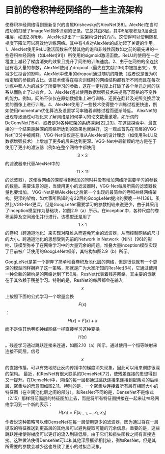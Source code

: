 # 目前的卷积神经网络的一些主流架构
使卷积神经网络得到重新复兴的当属Krishevsky的AlexNet[88]。AlexNet在当时成功的打破了ImageNet物体识别的记录。它总共由8层，其中5层卷积及3层全连接层，如图2.8所示。
AlexNet提出了一些架构设计的方向，这使得可以使用随机梯度下降法可以高效地训练网络。其中有4点对AlexNet的成功起了关键的作用。1、AlexNet使用ReLU激活函数来代替其他的饱和非线性函数如之前的最先进的一些卷积神经网络（如LeNet[91]）所使用的sigmoid激活函数。ReLU的使用在一定程度上减轻了梯度消失的效果且提升了网络的训练速度。2、由于在网络的全连接层有着大量的参数，AlexNet使用了dropout（最先在文献[136]中被提出来），来减少过拟合的影响。AlexNet中使用的dropout通过随机的降低（或者说是置为0）给定层的参数的占比。该技术使得在每次训练时的网络结构都有所不同而且在每次训练中都人为的减少了所要学习的参数，这在一定程度上打破了各个单元之间的联系从而防止了过拟合。3、AlexNet通过使用数据增强技术来提高了网络的不变性的能力。例如，网络不仅仅在原始数据集上进行训练，还要在翻转及光照变换后改变的图像上进行训练。4、AlexNet使用了一些技术使得整个训练过程更快速，例如使用momentum优化算法及设置学习率随着训练过程而逐渐降低。
AlexNet的出现导致通过可视化来了解网络是如何学习的论文数量激增，如所谓的DeConvNet[154]，或者是对各种框架的系统探索[22,23]。在这些探索中，最直接的一个结果是越深的网络所达到的效果也就越好，这一观点首先在19层的VGG-Net[135]中被阐释。VGG-Net仅仅是在准从AlexNet的设计理念（如使用ReLU及数据增强技术）上增加了更多的层来达到更深。VGG-Net中最新颖的地方是在于使用了更小的滤波器（例如在整个网络中都使用$$3\times3$$的滤波器来代替AlexNet中的$$11\times11$$的滤波器），这使得网络的深度得到增加的同时并没有增加网络所需要学习的参数的数量。需要注意的是，当使用更小的滤波器时，VGG-Net每层所需的滤波器数量也要增加。
VGG-Net是继AlexNet之后第一个出现的最简单的卷积神经网络架构。更深的架构，如大家所熟知的有22层的GoogLeNet提出的要晚一些[138]。虽然比VGG-Net更深，但是GoogLeNet需要学习的参数相较来说更少，由于其采用了inception模型作为基础块，如图2.9（a）所示。在inception中，各种尺度的卷积运算及空间池化并行进行。该模型还是用了$$1\times1$$的卷积（跨通道池化）来实现对降维从而避免冗余的滤波器，从而控制网络的尺寸的大小。跨通道池化的思想受到先前的Network in Network（NiN）[96]的影响，该模型弥补了在网络学习中的大量冗余的问题。堆叠大量inception模型实现了目前被广泛使用的GoogLeNet框架，其结构如图2.9（b）所示。

GoogLeNet是第一个摒弃了简单堆叠卷积及池化层的网络，但是很快就有一个更深的模型同样摒弃了这一策略，那就是广为大家所知的ResNet[64]，它通过使用一种全新的架构是的网络达到了150层。ResNet代表着残差网络，其主要的贡献在于其依赖于残差学习。特别的是，ResNet的每层都会在输入$$x$$上按照下面的公式学习一个增量变换$$F\left(x\right)$$：
$$
H\left(x\right)=F\left(x\right)+x\tag {2.15}
$$
而不是像其他卷积神经网络一样直接学习这种变换$$H\left(x\right)$$。残差学习通过跳跃连接来连通，如图2.10（a）所示，通过使用一个恒等映射来连接不同层。信号$$x$$的直接传播，可以有效地防止反向传播中的梯度消失现象，因此可以用来训练很深的架构。
最近，和ResNet有很大联系的DenseNet[72]，使残差连接的思想得到又一提升。在DenseNet中，网络的每一层都通过跳跃连接来连接到密集块的后续层，密集块的示意图如图2.11。特别的是，一个密集块连接着所有层有相同大小的特征图（在空间池化层之间的部分）。和ResNet不同的是，DenseNet不是像式（2.15）那样将前面层的特征图加上去，而是将所有特征图拼接在一起来让神经网络学习到一个新的表示：
$$
H(x_{l})=F(x_{l-1},...,x_{1},x_{0})\tag {2.16}
$$
作者说这种策略可以使DenseNet在每一层使用更少的滤波器，因为通过将在一层提取的特征推送到更高层的其他层可以避免提取可能的冗余信息。重要的是，这些跳跃连接使得梯度可以更好的流入到较低层，由于它们和损失函数之间有直接连接。这种做法使得DenseNet可以和其他深层框架相比较，例如ResNet，但是其所需要的参数会减少这也导致了更小的过拟合现象。

